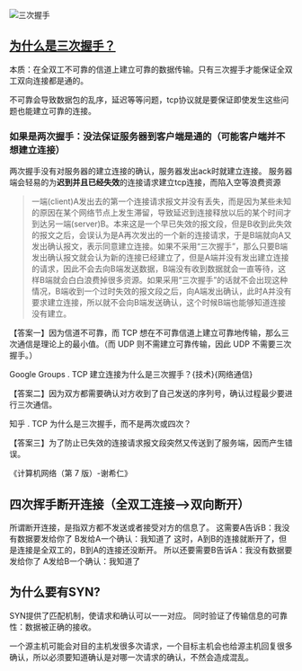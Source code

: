 ![三次握手](https://camo.githubusercontent.com/564d582cc74a6293ce8c3231d779467c4525d450/687474703a2f2f696d616765732e636e626c6f67732e636f6d2f636e626c6f67735f636f6d2f736b796e65742f3230313031322f3230313031323132323135373436373235382e706e67)

## [为什么是三次握手？](https://www.jianshu.com/p/e7f45779008a)
本质：在全双工不可靠的信道上建立可靠的数据传输。只有三次握手才能保证全双工双向连接都是通的。

不可靠会导致数据包的乱序，延迟等等问题，tcp协议就是要保证即使发生这些问题也能建立可靠的连接。


### 如果是两次握手：没法保证服务器到客户端是通的（可能客户端并不想建立连接）
两次握手没有对服务器的建立连接的确认，服务器发出ack时就建立连接。
服务器端会轻易的为**迟到并且已经失效**的连接请求建立tcp连接，而陷入空等浪费资源

> 一端(client)A发出去的第一个连接请求报文并没有丢失，而是因为某些未知的原因在某个网络节点上发生滞留，导致延迟到连接释放以后的某个时间才到达另一端(server)B。本来这是一个早已失效的报文段，但是B收到此失效的报文之后，会误认为是A再次发出的一个新的连接请求，于是B端就向A又发出确认报文，表示同意建立连接。如果不采用“三次握手”，那么只要B端发出确认报文就会认为新的连接已经建立了，但是A端并没有发出建立连接的请求，因此不会去向B端发送数据，B端没有收到数据就会一直等待，这样B端就会白白浪费掉很多资源。如果采用“三次握手”的话就不会出现这种情况，B端收到一个过时失效的报文段之后，向A端发出确认，此时A并没有要求建立连接，所以就不会向B端发送确认，这个时候B端也能够知道连接没有建立。

【答案一】因为信道不可靠，而 TCP 想在不可靠信道上建立可靠地传输，那么三次通信是理论上的最小值。（而 UDP 则不需建立可靠传输，因此 UDP 不需要三次握手。）

Google Groups . TCP 建立连接为什么是三次握手？{技术}{网络通信}

【答案二】因为双方都需要确认对方收到了自己发送的序列号，确认过程最少要进行三次通信。

知乎 . TCP 为什么是三次握手，而不是两次或四次？

【答案三】为了防止已失效的连接请求报文段突然又传送到了服务端，因而产生错误。

《计算机网络（第 7 版）-谢希仁》



## 四次挥手断开连接（全双工连接-->双向断开）
所谓断开连接，是指双方都不发送或者接受对方的信息了。
这需要A告诉B：我没有数据要发给你了 B发给A一个确认：我知道了
这时，A到B的连接就断开了，但是连接是全双工的，B到A的连接还没断开。
所以还要需要B告诉A：我没有数据要发给你了 A发给B一个确认：我知道了


## 为什么要有SYN?
SYN提供了匹配机制，使请求和确认可以一一对应。
同时验证了传输信息的可靠性：数据被正确的接收。

一个源主机可能会对目的主机发很多次请求，一个目标主机会也给源主机回复很多确认，所以必须要知道确认是对哪一次请求的确认，不然会造成混乱。
